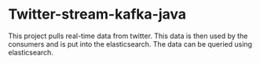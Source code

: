# Twitter-stream-kafka-java
This project pulls real-time data from twitter. This data is then used by the consumers and is put into the elasticsearch. The data can be queried using elasticsearch.
